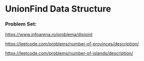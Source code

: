 # UnionFind Data Structure


### Problem Set:
https://www.infoarena.ro/problema/disjoint

https://leetcode.com/problems/number-of-provinces/description/

https://leetcode.com/problems/number-of-islands/description/
